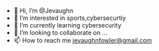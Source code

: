 - 👋 Hi, I’m @Jevaughn
- 👀 I’m interested in sports,cybersecurtiy
- 🌱 I’m currently learning cybersecurity
- 💞️ I’m looking to collaborate on ...
- 📫 How to reach me jevaughnfowler@gmail.com
<!---
Jevaughnfowler/Jevaughnfowler is a ✨ special ✨ repository because its `README.md` (this file) appears on your GitHub profile.
You can click the Preview link to take a look at your changes.
--->

